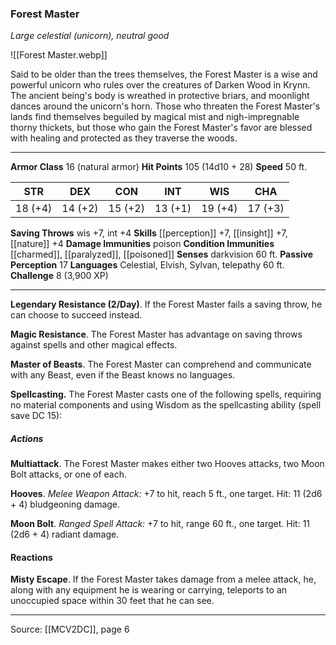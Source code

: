 ### Forest Master
_Large celestial (unicorn), neutral good_

![[Forest Master.webp]]

Said to be older than the trees themselves, the Forest Master is a wise and powerful unicorn who rules over the creatures of Darken Wood in Krynn. The ancient being's body is wreathed in protective briars, and moonlight dances around the unicorn's horn. Those who threaten the Forest Master's lands find themselves beguiled by magical mist and nigh-impregnable thorny thickets, but those who gain the Forest Master's favor are blessed with healing and protected as they traverse the woods.




---

**Armor Class** 16 (natural armor)
**Hit Points** 105 (14d10 + 28)
**Speed** 50 ft.

| STR     | DEX     | CON     | INT     | WIS     | CHA     |
|---------|---------|---------|---------|---------|---------|
| 18 (+4) | 14 (+2) | 15 (+2) | 13 (+1) | 19 (+4) | 17 (+3) |

**Saving Throws** wis +7, int +4
**Skills** [[perception]] +7, [[insight]] +7, [[nature]] +4
**Damage Immunities** poison
**Condition Immunities** [[charmed]], [[paralyzed]], [[poisoned]]
**Senses** darkvision 60 ft.
**Passive Perception** 17
**Languages** Celestial, Elvish, Sylvan, telepathy 60 ft.
**Challenge** 8 (3,900 XP)

---

**Legendary Resistance (2/Day)**. If the Forest Master fails a saving throw, he can choose to succeed instead.

**Magic Resistance**. The Forest Master has advantage on saving throws against spells and other magical effects.

**Master of Beasts**. The Forest Master can comprehend and communicate with any Beast, even if the Beast knows no languages.

**Spellcasting.** The Forest Master casts one of the following spells, requiring no material components and using Wisdom as the spellcasting ability (spell save DC 15):

##### Actions
**Multiattack**. The Forest Master makes either two Hooves attacks, two Moon Bolt attacks, or one of each.

**Hooves**. _Melee Weapon Attack:_ +7 to hit, reach 5 ft., one target. Hit: 11 (2d6 + 4) bludgeoning damage.

**Moon Bolt**. _Ranged Spell Attack:_ +7 to hit, range 60 ft., one target. Hit: 11 (2d6 + 4) radiant damage.

#### Reactions
**Misty Escape**. If the Forest Master takes damage from a melee attack, he, along with any equipment he is wearing or carrying, teleports to an unoccupied space within 30 feet that he can see.


---

Source: [[MCV2DC]], page 6